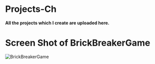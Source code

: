 # Projects-Ch

**All the projects which I create are uploaded here.**

# Screen Shot of BrickBreakerGame

![BrickBreakerGame](https://user-images.githubusercontent.com/108919262/182008726-9baadcef-3178-472c-8b38-3470ed0a840c.png)

